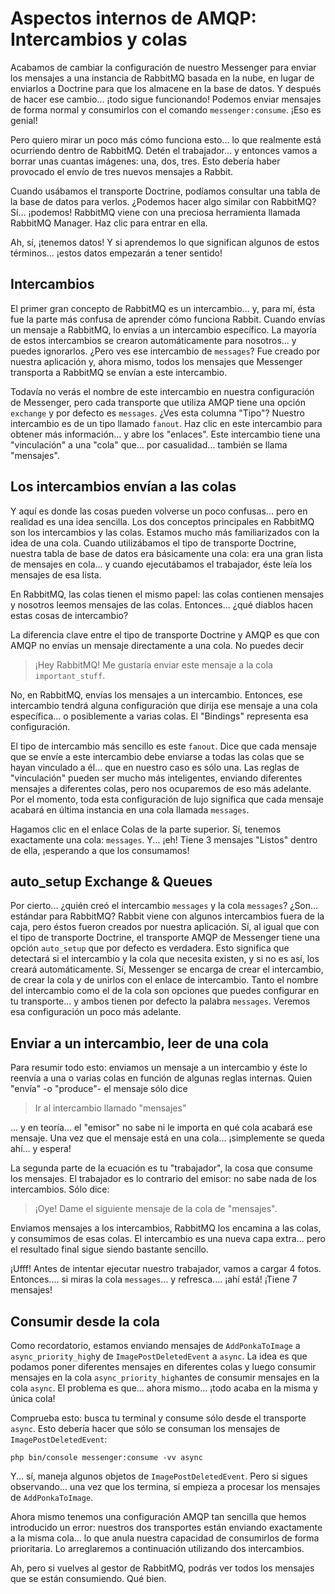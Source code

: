 # Aspectos internos de AMQP: Intercambios y colas

Acabamos de cambiar la configuración de nuestro Messenger para enviar los mensajes a una instancia de RabbitMQ basada en la nube, en lugar de enviarlos a Doctrine para que los almacene en la base de datos. Y después de hacer ese cambio... ¡todo sigue funcionando! Podemos enviar mensajes de forma normal y consumirlos con el comando `messenger:consume`. ¡Eso es genial!

Pero quiero mirar un poco más cómo funciona esto... lo que realmente está ocurriendo dentro de RabbitMQ. Detén el trabajador... y entonces vamos a borrar unas cuantas imágenes: una, dos, tres. Esto debería haber provocado el envío de tres nuevos mensajes a Rabbit.

Cuando usábamos el transporte Doctrine, podíamos consultar una tabla de la base de datos para verlos. ¿Podemos hacer algo similar con RabbitMQ? Sí... ¡podemos! RabbitMQ viene con una preciosa herramienta llamada RabbitMQ Manager. Haz clic para entrar en ella.

Ah, sí, ¡tenemos datos! Y si aprendemos lo que significan algunos de estos términos... ¡estos datos empezarán a tener sentido!

## Intercambios

El primer gran concepto de RabbitMQ es un intercambio... y, para mí, ésta fue la parte más confusa de aprender cómo funciona Rabbit. Cuando envías un mensaje a RabbitMQ, lo envías a un intercambio específico. La mayoría de estos intercambios se crearon automáticamente para nosotros... y puedes ignorarlos. ¿Pero ves ese intercambio de `messages`? Fue creado por nuestra aplicación y, ahora mismo, todos los mensajes que Messenger transporta a RabbitMQ se envían a este intercambio.

Todavía no verás el nombre de este intercambio en nuestra configuración de Messenger, pero cada transporte que utiliza AMQP tiene una opción `exchange` y por defecto es `messages`. ¿Ves esta columna "Tipo"? Nuestro intercambio es de un tipo llamado `fanout`. Haz clic en este intercambio para obtener más información... y abre los "enlaces". Este intercambio tiene una "vinculación" a una "cola" que... por casualidad... también se llama "mensajes".

## Los intercambios envían a las colas

Y aquí es donde las cosas pueden volverse un poco confusas... pero en realidad es una idea sencilla. Los dos conceptos principales en RabbitMQ son los intercambios y las colas. Estamos mucho más familiarizados con la idea de una cola. Cuando utilizábamos el tipo de transporte Doctrine, nuestra tabla de base de datos era básicamente una cola: era una gran lista de mensajes en cola... y cuando ejecutábamos el trabajador, éste leía los mensajes de esa lista.

En RabbitMQ, las colas tienen el mismo papel: las colas contienen mensajes y nosotros leemos mensajes de las colas. Entonces... ¿qué diablos hacen estas cosas de intercambio?

La diferencia clave entre el tipo de transporte Doctrine y AMQP es que con AMQP no envías un mensaje directamente a una cola. No puedes decir

> ¡Hey RabbitMQ! Me gustaría enviar este mensaje a la cola `important_stuff`.

No, en RabbitMQ, envías los mensajes a un intercambio. Entonces, ese intercambio tendrá alguna configuración que dirija ese mensaje a una cola específica... o posiblemente a varias colas. El "Bindings" representa esa configuración.

El tipo de intercambio más sencillo es este `fanout`. Dice que cada mensaje que se envíe a este intercambio debe enviarse a todas las colas que se hayan vinculado a él... que en nuestro caso es sólo una. Las reglas de "vinculación" pueden ser mucho más inteligentes, enviando diferentes mensajes a diferentes colas, pero nos ocuparemos de eso más adelante. Por el momento, toda esta configuración de lujo significa que cada mensaje acabará en última instancia en una cola llamada `messages`.

Hagamos clic en el enlace Colas de la parte superior. Sí, tenemos exactamente una cola: `messages`. Y... ¡eh! Tiene 3 mensajes "Listos" dentro de ella, ¡esperando a que los consumamos!

## auto_setup Exchange & Queues

Por cierto... ¿quién creó el intercambio `messages` y la cola `messages`? ¿Son... estándar para RabbitMQ? Rabbit viene con algunos intercambios fuera de la caja, pero éstos fueron creados por nuestra aplicación. Sí, al igual que con el tipo de transporte Doctrine, el transporte AMQP de Messenger tiene una opción `auto_setup` que por defecto es verdadera. Esto significa que detectará si el intercambio y la cola que necesita existen, y si no es así, los creará automáticamente. Sí, Messenger se encarga de crear el intercambio, de crear la cola y de unirlos con el enlace de intercambio. Tanto el nombre del intercambio como el de la cola son opciones que puedes configurar en tu transporte... y ambos tienen por defecto la palabra `messages`. Veremos esa configuración un poco más adelante.

## Enviar a un intercambio, leer de una cola

Para resumir todo esto: enviamos un mensaje a un intercambio y éste lo reenvía a una o varias colas en función de algunas reglas internas. Quien "envía" -o "produce"- el mensaje sólo dice

> Ir al intercambio llamado "mensajes"

... y en teoría... el "emisor" no sabe ni le importa en qué cola acabará ese mensaje. Una vez que el mensaje está en una cola... ¡simplemente se queda ahí... y espera!

La segunda parte de la ecuación es tu "trabajador", la cosa que consume los mensajes. El trabajador es lo contrario del emisor: no sabe nada de los intercambios. Sólo dice:

> ¡Oye! Dame el siguiente mensaje de la cola de "mensajes".

Enviamos mensajes a los intercambios, RabbitMQ los encamina a las colas, y consumimos de esas colas. El intercambio es una nueva capa extra... pero el resultado final sigue siendo bastante sencillo.

¡Ufff! Antes de intentar ejecutar nuestro trabajador, vamos a cargar 4 fotos. Entonces.... si miras la cola `messages`... y refresca.... ¡ahí está! ¡Tiene 7 mensajes!

## Consumir desde la cola

Como recordatorio, estamos enviando mensajes de `AddPonkaToImage` a `async_priority_high`y de `ImagePostDeletedEvent` a `async`. La idea es que podamos poner diferentes mensajes en diferentes colas y luego consumir mensajes en la cola `async_priority_high`antes de consumir mensajes en la cola `async`. El problema es que... ahora mismo... ¡todo acaba en la misma y única cola!

Comprueba esto: busca tu terminal y consume sólo desde el transporte `async`. Esto debería hacer que sólo se consuman los mensajes de `ImagePostDeletedEvent`:

```terminal-silent
php bin/console messenger:consume -vv async
```

Y... sí, maneja algunos objetos de `ImagePostDeletedEvent`. Pero si sigues observando... una vez que los termina, sí empieza a procesar los mensajes de `AddPonkaToImage`.

Ahora mismo tenemos una configuración AMQP tan sencilla que hemos introducido un error: nuestros dos transportes están enviando exactamente a la misma cola... lo que anula nuestra capacidad de consumirlos de forma prioritaria. Lo arreglaremos a continuación utilizando dos intercambios.

Ah, pero si vuelves al gestor de RabbitMQ, podrás ver todos los mensajes que se están consumiendo. Qué bien.
